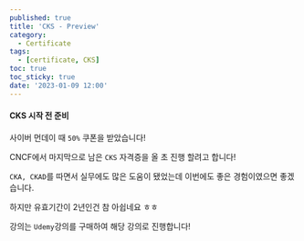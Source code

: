 ```yaml
---
published: true
title: 'CKS - Preview'
category:
  - Certificate
tags:
  - [certificate, CKS]
toc: true
toc_sticky: true
date: '2023-01-09 12:00'
---
```


#### CKS 시작 전 준비

사이버 먼데이 때 `50%` 쿠폰을 받았습니다!

CNCF에서 마지막으로 남은 `CKS` 자격증을 올 초 진행 할려고 합니다!

`CKA, CKAD`를 따면서 실무에도 많은 도움이 됐었는데 이번에도 좋은 경험이였으면 좋겠습니다.

하지만 유효기간이 2년인건 참 아쉽네요 ㅎㅎ

강의는 `Udemy`강의를 구매하여 해당 강의로 진행합니다!
